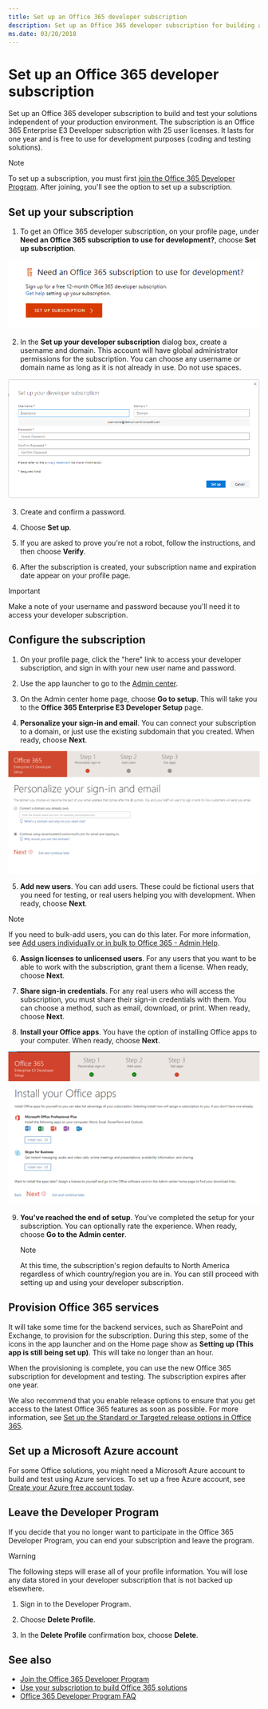 ```yaml
---
title: Set up an Office 365 developer subscription
description: Set up an Office 365 developer subscription for building and testing solutions independent of your production environment.
ms.date: 03/20/2018
---
```


# Set up an Office 365 developer subscription 

Set up an Office 365 developer subscription to build and test your solutions independent of your production environment. The subscription is an Office 365 Enterprise E3 Developer subscription with 25 user licenses. It lasts for one year and is free to use for development purposes (coding and testing solutions).

> [!NOTE] 
> To set up a subscription, you must first [join the Office 365 Developer Program](office-365-developer-program.md). After joining, you'll see the option to set up a subscription.

## Set up your subscription

1. To get an Office 365 developer subscription, on your profile page, under **Need an Office 365 subscription to use for development?**, choose **Set up subscription**.

  ![Set up subscription](images/4-set-up-subscription.png)

2. In the **Set up your developer subscription** dialog box, create a username and domain. This account will have global administrator permissions for the subscription. You can choose any username or domain name as long as it is not already in use. Do not use spaces.

  ![Set up subscription form](images/5-set-up-form.png)

3. Create and confirm a password.

4. Choose **Set up**.

5. If you are asked to prove you're not a robot, follow the instructions, and then choose **Verify**.

6. After the subscription is created, your subscription name and expiration date appear on your profile page.

  > [!IMPORTANT]
  > Make a note of your username and password because you'll need it to access your developer subscription.

## Configure the subscription

1. On your profile page, click the "here" link to access your developer subscription, and sign in with your new user name and password.

2. Use the app launcher to go to the [Admin center](https://portal.office.com/adminportal/home#/homepage).

3. On the Admin center home page, choose **Go to setup**. This will take you to the **Office 365 Enterprise E3 Developer Setup** page.

4. **Personalize your sign-in and email**. You can connect your subscription to a domain, or just use the existing subdomain that you created. When ready, choose **Next**.

  ![Personalize sign-in and email page](images/8a-set-up-personalize.png)

5. **Add new users**. You can add users. These could be fictional users that you need for testing, or real users helping you with development. When ready, choose **Next**.
    
  > [!NOTE]
  > If you need to bulk-add users, you can do this later. For more information, see [Add users individually or in bulk to Office 365 - Admin Help](https://support.office.com/en-us/article/add-users-individually-or-in-bulk-to-office-365-admin-help-1970f7d6-03b5-442f-b385-5880b9c256ec).

6. **Assign licenses to unlicensed users**. For any users that you want to be able to work with the subscription, grant them a license. When ready, choose **Next**.

7. **Share sign-in credentials**. For any real users who will access the subscription, you must share their sign-in credentials with them. You can choose a method, such as email, download, or print. When ready, choose **Next**.

8. **Install your Office apps**. You have the option of installing Office apps to your computer. When ready, choose **Next**.

  ![Install Office apps](images/11-install-office-apps.png)

9. **You've reached the end of setup**. You've completed the setup for your subscription. You can optionally rate the experience. When ready, choose **Go to the Admin center**.
    
   > [!NOTE] 
   > At this time, the subscription's region defaults to North America regardless of which country/region you are in. You can still proceed with setting up and using your developer subscription.

## Provision Office 365 services

It will take some time for the backend services, such as SharePoint and Exchange, to provision for the subscription. During this step, some of the icons in the app launcher and on the Home page show as **Setting up (This app is still being set up)**. This will take no longer than an hour.

When the provisioning is complete, you can use the new Office 365 subscription for development and testing. The subscription expires after one year.

We also recommend that you enable release options to ensure that you get access to the latest Office 365 features as soon as possible. For more information, see [Set up the Standard or Targeted release options in Office 365](https://support.office.com/en-us/article/set-up-the-standard-or-targeted-release-options-in-office-365-3b3adfa4-1777-4ff0-b606-fb8732101f47?ui=en-US&rs=en-US&ad=US).

## Set up a Microsoft Azure account

For some Office solutions, you might need a Microsoft Azure account to build and test using Azure services. To set up a free Azure account, see [Create your Azure free account today](https://azure.microsoft.com/en-us/free/).

## Leave the Developer Program

If you decide that you no longer want to participate in the Office 365 Developer Program, you can end your subscription and leave the program.

  > [!WARNING]
  > The following steps will erase all of your profile information. You will lose any data stored in your developer subscription that is not backed up elsewhere.

1. Sign in to the Developer Program.

2. Choose **Delete Profile**.

3. In the **Delete Profile** confirmation box, choose **Delete**.

## See also

- [Join the Office 365 Developer Program](office-365-developer-program.md)
- [Use your subscription to build Office 365 solutions](build-office-365-solutions.md)
- [Office 365 Developer Program FAQ](office-365-developer-program-faq.md)
